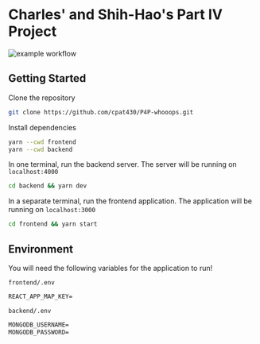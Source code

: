 # Charles' and Shih-Hao's Part IV Project

![example workflow](https://github.com/cpat430/P4P-whooops/actions/workflows/ci.yml/badge.svg)

## Getting Started

Clone the repository

```sh
git clone https://github.com/cpat430/P4P-whooops.git
```

Install dependencies

```sh
yarn --cwd frontend
yarn --cwd backend
```

In one terminal, run the backend server. The server will be running on `localhost:4000`

```sh
cd backend && yarn dev
```

In a separate terminal, run the frontend application. The application will be running on `localhost:3000`

```sh
cd frontend && yarn start
```

## Environment

You will need the following variables for the application to run!

`frontend/.env`

```txt
REACT_APP_MAP_KEY=
```

`backend/.env`

```txt
MONGODB_USERNAME=
MONGODB_PASSWORD=
```
